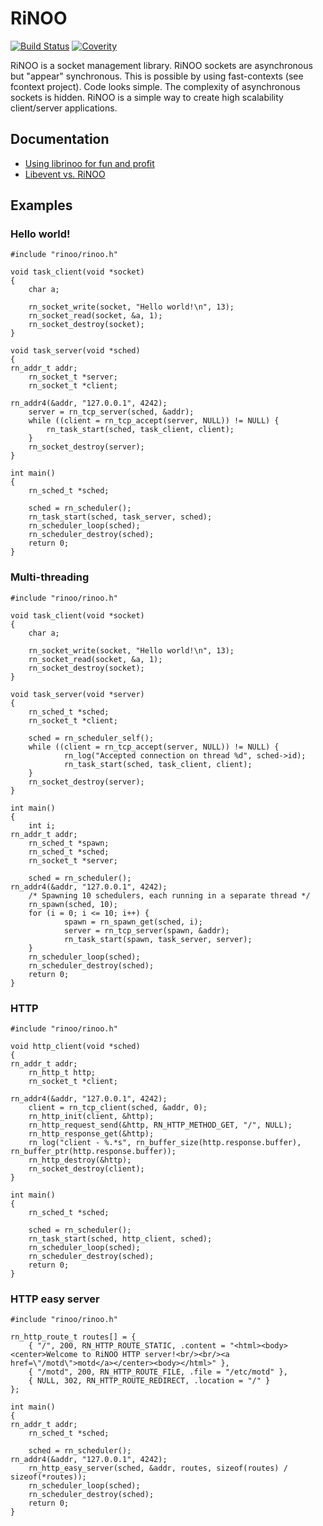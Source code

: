 # RiNOO
[![Build Status](https://drone.io/github.com/reginaldl/librinoo/status.png)](https://drone.io/github.com/reginaldl/librinoo/latest)
[![Coverity](https://scan.coverity.com/projects/2835/badge.svg)](https://scan.coverity.com/projects/2835)

RiNOO is a socket management library. RiNOO sockets are asynchronous but "appear" synchronous.
This is possible by using fast-contexts (see fcontext project). Code looks simple. The complexity
of asynchronous sockets is hidden.
RiNOO is a simple way to create high scalability client/server applications.

## Documentation

* [Using librinoo for fun and profit](https://github.com/reginaldl/librinoo/wiki/Using-librinoo-for-fun-and-profit)
* [Libevent vs. RiNOO](https://github.com/reginaldl/librinoo/wiki/Libevent-vs.-RiNOO)

## Examples

### Hello world!

    #include "rinoo/rinoo.h"

    void task_client(void *socket)
    {
    	char a;

    	rn_socket_write(socket, "Hello world!\n", 13);
    	rn_socket_read(socket, &a, 1);
    	rn_socket_destroy(socket);
    }

    void task_server(void *sched)
    {
	rn_addr_t addr;
    	rn_socket_t *server;
    	rn_socket_t *client;

	rn_addr4(&addr, "127.0.0.1", 4242);
    	server = rn_tcp_server(sched, &addr);
    	while ((client = rn_tcp_accept(server, NULL)) != NULL) {
    		rn_task_start(sched, task_client, client);
    	}
    	rn_socket_destroy(server);
    }

    int main()
    {
    	rn_sched_t *sched;

    	sched = rn_scheduler();
    	rn_task_start(sched, task_server, sched);
    	rn_scheduler_loop(sched);
    	rn_scheduler_destroy(sched);
    	return 0;
    }

### Multi-threading

    #include "rinoo/rinoo.h"

    void task_client(void *socket)
    {
    	char a;

    	rn_socket_write(socket, "Hello world!\n", 13);
    	rn_socket_read(socket, &a, 1);
    	rn_socket_destroy(socket);
    }

    void task_server(void *server)
    {
        rn_sched_t *sched;
    	rn_socket_t *client;

        sched = rn_scheduler_self();
    	while ((client = rn_tcp_accept(server, NULL)) != NULL) {
                rn_log("Accepted connection on thread %d", sched->id);
                rn_task_start(sched, task_client, client);
    	}
    	rn_socket_destroy(server);
    }

    int main()
    {
        int i;
	rn_addr_t addr;
    	rn_sched_t *spawn;
    	rn_sched_t *sched;
    	rn_socket_t *server;

    	sched = rn_scheduler();
	rn_addr4(&addr, "127.0.0.1", 4242);
        /* Spawning 10 schedulers, each running in a separate thread */
        rn_spawn(sched, 10);
        for (i = 0; i <= 10; i++) {
                spawn = rn_spawn_get(sched, i);
                server = rn_tcp_server(spawn, &addr);
                rn_task_start(spawn, task_server, server);
        }
    	rn_scheduler_loop(sched);
    	rn_scheduler_destroy(sched);
    	return 0;
    }

### HTTP

    #include "rinoo/rinoo.h"

    void http_client(void *sched)
    {
	rn_addr_t addr;
        rn_http_t http;
        rn_socket_t *client;

	rn_addr4(&addr, "127.0.0.1", 4242);
        client = rn_tcp_client(sched, &addr, 0);
        rn_http_init(client, &http);
        rn_http_request_send(&http, RN_HTTP_METHOD_GET, "/", NULL);
        rn_http_response_get(&http);
        rn_log("client - %.*s", rn_buffer_size(http.response.buffer), rn_buffer_ptr(http.response.buffer));
        rn_http_destroy(&http);
        rn_socket_destroy(client);
    }

    int main()
    {
        rn_sched_t *sched;

        sched = rn_scheduler();
        rn_task_start(sched, http_client, sched);
        rn_scheduler_loop(sched);
        rn_scheduler_destroy(sched);
        return 0;
    }

### HTTP easy server

    #include "rinoo/rinoo.h"

    rn_http_route_t routes[] = {
        { "/", 200, RN_HTTP_ROUTE_STATIC, .content = "<html><body><center>Welcome to RiNOO HTTP server!<br/><br/><a href=\"/motd\">motd</a></center><body></html>" },
        { "/motd", 200, RN_HTTP_ROUTE_FILE, .file = "/etc/motd" },
        { NULL, 302, RN_HTTP_ROUTE_REDIRECT, .location = "/" }
    };

    int main()
    {
	rn_addr_t addr;
        rn_sched_t *sched;

        sched = rn_scheduler();
	rn_addr4(&addr, "127.0.0.1", 4242);
        rn_http_easy_server(sched, &addr, routes, sizeof(routes) / sizeof(*routes));
        rn_scheduler_loop(sched);
        rn_scheduler_destroy(sched);
        return 0;
    }

